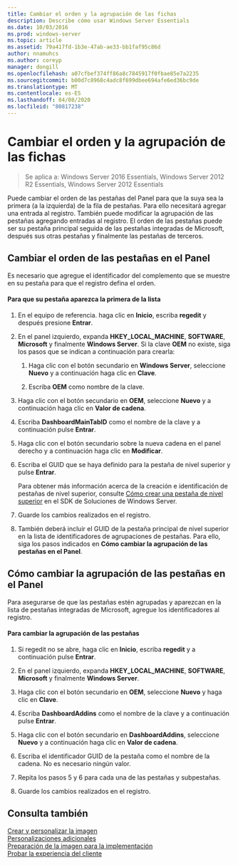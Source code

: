 ```yaml
---
title: Cambiar el orden y la agrupación de las fichas
description: Describe cómo usar Windows Server Essentials
ms.date: 10/03/2016
ms.prod: windows-server
ms.topic: article
ms.assetid: 79a417fd-1b3e-47ab-ae33-bb1faf95c86d
author: nnamuhcs
ms.author: coreyp
manager: dongill
ms.openlocfilehash: a07cfbef374ff86a8c7845917f0fbae85e7a2235
ms.sourcegitcommit: b00d7c8968c4adc8f699dbee694afe6ed36bc9de
ms.translationtype: MT
ms.contentlocale: es-ES
ms.lasthandoff: 04/08/2020
ms.locfileid: "80817238"
---
```

# <a name="change-the-order-and-grouping-of-tabs"></a>Cambiar el orden y la agrupación de las fichas

>Se aplica a: Windows Server 2016 Essentials, Windows Server 2012 R2 Essentials, Windows Server 2012 Essentials

Puede cambiar el orden de las pestañas del Panel para que la suya sea la primera (a la izquierda) de la fila de pestañas. Para ello necesitará agregar una entrada al registro. También puede modificar la agrupación de las pestañas agregando entradas al registro. El orden de las pestañas puede ser su pestaña principal seguida de las pestañas integradas de Microsoft, después sus otras pestañas y finalmente las pestañas de terceros.  
  
## <a name="change-the-order-of-the-tabs-in-the-dashboard"></a>Cambiar el orden de las pestañas en el Panel  
 Es necesario que agregue el identificador del complemento que se muestre en su pestaña para que el registro defina el orden.  
  
#### <a name="to-display-your-tab-first-in-the-list-of-tabs"></a>Para que su pestaña aparezca la primera de la lista  
  
1.  En el equipo de referencia. haga clic en **Inicio**, escriba **regedit** y después presione **Entrar**.  
  
2.  En el panel izquierdo, expanda **HKEY_LOCAL_MACHINE**, **SOFTWARE**, **Microsoft** y finalmente **Windows Server**. Si la clave **OEM** no existe, siga los pasos que se indican a continuación para crearla:  
  
    1.  Haga clic con el botón secundario en **Windows Server**, seleccione **Nuevo** y a continuación haga clic en **Clave**.  
  
    2.  Escriba **OEM** como nombre de la clave.  
  
3.  Haga clic con el botón secundario en **OEM**, seleccione **Nuevo** y a continuación haga clic en **Valor de cadena**.  
  
4.  Escriba **DashboardMainTabID** como el nombre de la clave y a continuación pulse **Entrar**.  
  
5.  Haga clic con el botón secundario sobre la nueva cadena en el panel derecho y a continuación haga clic en **Modificar**.  
  
6.  Escriba el GUID que se haya definido para la pestaña de nivel superior y pulse **Entrar**.  
  
     Para obtener más información acerca de la creación e identificación de pestañas de nivel superior, consulte [Cómo crear una pestaña de nivel superior](https://msdn.microsoft.com/library/gg513957) en el SDK de Soluciones de Windows Server.  
  
7.  Guarde los cambios realizados en el registro.  
  
8.  También deberá incluir el GUID de la pestaña principal de nivel superior en la lista de identificadores de agrupaciones de pestañas. Para ello, siga los pasos indicados en **Cómo cambiar la agrupación de las pestañas en el Panel**.  
  
## <a name="change-the-grouping-of-tabs-in-the-dashboard"></a>Cómo cambiar la agrupación de las pestañas en el Panel  
 Para asegurarse de que las pestañas estén agrupadas y aparezcan en la lista de pestañas integradas de Microsoft, agregue los identificadores al registro.  
  
#### <a name="to-change-the-grouping-of-tabs"></a>Para cambiar la agrupación de las pestañas  
  
1.  Si regedit no se abre, haga clic en **Inicio**, escriba **regedit** y a continuación pulse **Entrar**.  
  
2.  En el panel izquierdo, expanda **HKEY_LOCAL_MACHINE**, **SOFTWARE**, **Microsoft** y finalmente **Windows Server**.  
  
3.  Haga clic con el botón secundario en **OEM**, seleccione **Nuevo** y haga clic en **Clave**.  
  
4.  Escriba **DashboardAddins** como el nombre de la clave y a continuación pulse **Entrar**.  
  
5.  Haga clic con el botón secundario en **DashboardAddins**, seleccione **Nuevo** y a continuación haga clic en **Valor de cadena**.  
  
6.  Escriba el identificador GUID de la pestaña como el nombre de la cadena. No es necesario ningún valor.  
  
7.  Repita los pasos 5 y 6 para cada una de las pestañas y subpestañas.  
  
8.  Guarde los cambios realizados en el registro.  
  
## <a name="see-also"></a>Consulta también  
 [Crear y personalizar la imagen](Creating-and-Customizing-the-Image.md)   
 [Personalizaciones adicionales](Additional-Customizations.md)   
 [Preparación de la imagen para la implementación](Preparing-the-Image-for-Deployment.md)   
 [Probar la experiencia del cliente](Testing-the-Customer-Experience.md)
